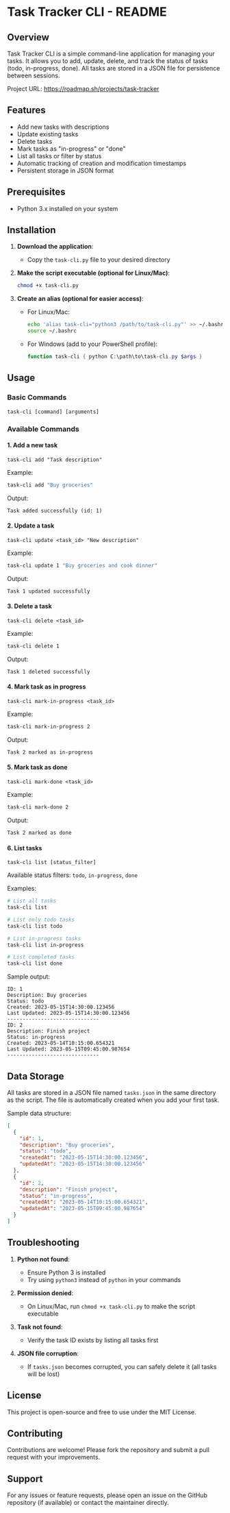 # Task Tracker CLI - README

## Overview

Task Tracker CLI is a simple command-line application for managing your tasks. It allows you to add, update, delete, and track the status of tasks (todo, in-progress, done). All tasks are stored in a JSON file for persistence between sessions.

Project URL: https://roadmap.sh/projects/task-tracker

## Features

- Add new tasks with descriptions
- Update existing tasks
- Delete tasks
- Mark tasks as "in-progress" or "done"
- List all tasks or filter by status
- Automatic tracking of creation and modification timestamps
- Persistent storage in JSON format

## Prerequisites

- Python 3.x installed on your system

## Installation

1. **Download the application**:
   - Copy the `task-cli.py` file to your desired directory

2. **Make the script executable (optional for Linux/Mac)**:
   ```bash
   chmod +x task-cli.py
   ```

3. **Create an alias (optional for easier access)**:
   - For Linux/Mac:
     ```bash
     echo 'alias task-cli="python3 /path/to/task-cli.py"' >> ~/.bashrc
     source ~/.bashrc
     ```
   - For Windows (add to your PowerShell profile):
     ```powershell
     function task-cli { python C:\path\to\task-cli.py $args }
     ```

## Usage

### Basic Commands

```
task-cli [command] [arguments]
```

### Available Commands

#### 1. Add a new task
```
task-cli add "Task description"
```
Example:
```bash
task-cli add "Buy groceries"
```
Output:
```
Task added successfully (id: 1)
```

#### 2. Update a task
```
task-cli update <task_id> "New description"
```
Example:
```bash
task-cli update 1 "Buy groceries and cook dinner"
```
Output:
```
Task 1 updated successfully
```

#### 3. Delete a task
```
task-cli delete <task_id>
```
Example:
```bash
task-cli delete 1
```
Output:
```
Task 1 deleted successfully
```

#### 4. Mark task as in progress
```
task-cli mark-in-progress <task_id>
```
Example:
```bash
task-cli mark-in-progress 2
```
Output:
```
Task 2 marked as in-progress
```

#### 5. Mark task as done
```
task-cli mark-done <task_id>
```
Example:
```bash
task-cli mark-done 2
```
Output:
```
Task 2 marked as done
```

#### 6. List tasks
```
task-cli list [status_filter]
```
Available status filters: `todo`, `in-progress`, `done`

Examples:
```bash
# List all tasks
task-cli list

# List only todo tasks
task-cli list todo

# List in-progress tasks
task-cli list in-progress

# List completed tasks
task-cli list done
```

Sample output:
```
ID: 1
Description: Buy groceries
Status: todo
Created: 2023-05-15T14:30:00.123456
Last Updated: 2023-05-15T14:30:00.123456
------------------------------
ID: 2
Description: Finish project
Status: in-progress
Created: 2023-05-14T10:15:00.654321
Last Updated: 2023-05-15T09:45:00.987654
------------------------------
```

## Data Storage

All tasks are stored in a JSON file named `tasks.json` in the same directory as the script. The file is automatically created when you add your first task.

Sample data structure:
```json
[
  {
    "id": 1,
    "description": "Buy groceries",
    "status": "todo",
    "createdAt": "2023-05-15T14:30:00.123456",
    "updatedAt": "2023-05-15T14:30:00.123456"
  },
  {
    "id": 2,
    "description": "Finish project",
    "status": "in-progress",
    "createdAt": "2023-05-14T10:15:00.654321",
    "updatedAt": "2023-05-15T09:45:00.987654"
  }
]
```

## Troubleshooting

1. **Python not found**:
   - Ensure Python 3 is installed
   - Try using `python3` instead of `python` in your commands

2. **Permission denied**:
   - On Linux/Mac, run `chmod +x task-cli.py` to make the script executable

3. **Task not found**:
   - Verify the task ID exists by listing all tasks first

4. **JSON file corruption**:
   - If `tasks.json` becomes corrupted, you can safely delete it (all tasks will be lost)

## License

This project is open-source and free to use under the MIT License.

## Contributing

Contributions are welcome! Please fork the repository and submit a pull request with your improvements.

## Support

For any issues or feature requests, please open an issue on the GitHub repository (if available) or contact the maintainer directly.
